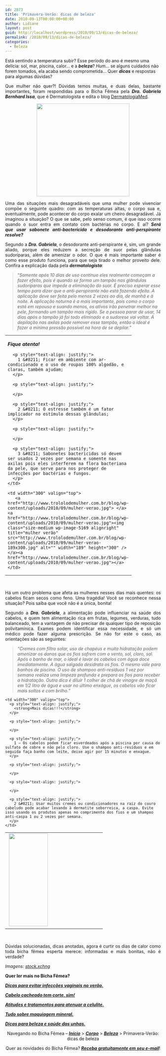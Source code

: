 ```yaml
---
id: 2873
title: 'Primavera-Verão: dicas de beleza'
date: 2010-09-13T00:00:00+00:00
author: Lidiane
layout: post
guid: http://localhost/wordpress/2010/09/13/dicas-de-beleza/
permalink: /2010/09/13/dicas-de-beleza/
categories:
  - Beleza
---
```

Está sentindo a temperatura subir? Esse período do ano é mesmo uma delícia: sol, mar, piscina, calor… e a **_beleza_**? _Hum_… se alguns cuidados não forem tomados, ela acaba sendo comprometida… Quer **_dicas_** e respostas para algumas dúvidas?

<p style="text-align: justify;">
  Que mulher não quer?! Dúvidas temos muitas, e duas delas, bastante importantes, foram respondidas para o Bicha Fêmea pela <strong><em>Dra. Gabriela Bernhard Issa</em></strong>, que é Dermatologista e edita o blog <a href="http://dermatologiagi.blogspot.com/" target="_blank">DermatologiaMed</a>.
</p>

<!--more-->

<p style="text-align: center;">
  <a href="http://www.trololodemulher.com.br/blog/wp-content/uploads/2010/09/verao.jpg"><img class="size-medium wp-image-5170 aligncenter" title="verão" src="http://www.trololodemulher.com.br/blog/wp-content/uploads/2010/09/verao-300x300.jpg" alt="" width="300" height="300" /></a>
</p>

<p style="text-align: justify;">
  Uma das situações mais desagradáveis que uma mulher pode vivenciar compõe o seguinte quadro: com as temperaturas altas, o corpo sua e, eventualmente, pode acontecer do corpo exalar um cheiro desagradável. Já imaginou a situação? O que se sabe, pelo senso comum, é que isso ocorre quando o suor entra em contato com bactérias no corpo. E aí? <strong><em>Será que usar sabonete anti-bactericida e desodorante anti-perspirante resolve?</em></strong>
</p>

<p style="text-align: justify;">
  Segundo a <strong><em>Dra. Gabriela</em></strong>, o desodorante anti-perspirante é, sim, um grande aliado, porque eles reduzem a secreção de suor pelas glândulas sudoríparas, além de amenizar o odor. O que é mais importante saber é como esse produto funciona, para que seja tirado o melhor proveito dele. Confira a explicação dada pela <strong><em>dermatologista</em></strong>:
</p>

> “_Somente após 10 dias de uso contínuo eles realmente começam a fazer efeito, pois é quando se forma um tampão nas glândulas sudoríparas que impede a eliminação do suor. É preciso esperar esse tempo para dizer que o anti-perspirante não está fazendo efeito. A aplicação deve ser feita pelo menos 2 vezes ao dia, de manhã e à noite. A aplicação noturna é a mais importante, pois como o corpo está em repouso e suando menos, os ativos irão penetrar melhor na pele, formando um tampão mais rígido. Se a pessoa parar de usar, 14 dias após o tampão já foi todo eliminado e a sudorese vai voltar. A depilação nas axilas pode remover esse tampão, então o ideal é fazer a mínima pressão possível na hora de se depilar.”_

<table border="0" cellspacing="0" cellpadding="0" width="600">
  <tr>
    <td width="300" valign="top">
      <p style="text-align: justify;">
        <strong><em>Fique atenta!</em></strong>
      </p>
      
      <p style="text-align: justify;">
        1 &#8211; Ficar em ambiente com ar-condicionado e o uso de roupas 100% algodão, e claras, também ajudam;
      </p>
      
      <p style="text-align: justify;">
         
      </p>
      
      <p style="text-align: justify;">
        2 &#8211; O estresse também é um fator implicador no estímulo dessas glândulas;
      </p>
      
      <p style="text-align: justify;">
         
      </p>
      
      <p style="text-align: justify;">
        3 &#8211; Sabonetes bactericidas só devem ser usados 2 vezes por semana e somente nas axilas pois eles interferem na flora bacteriana da pele, que serve para nos proteger de infecções por bactérias e fungos.
      </p>
    </td>
    
    <td width="300" valign="top">
       <a href="http://www.trololodemulher.com.br/blog/wp-content/uploads/2010/09/mulher-verao.jpg"> </a><a href="http://www.trololodemulher.com.br/blog/wp-content/uploads/2010/09/mulher-verao.jpg"><img class="size-medium wp-image-5169 alignright" title="mulher verão" src="http://www.trololodemulher.com.br/blog/wp-content/uploads/2010/09/mulher-verao-189x300.jpg" alt="" width="189" height="300" /></a><a href="http://www.trololodemulher.com.br/blog/wp-content/uploads/2010/09/mulher-verao.jpg"></a> 
    </td>
  </tr>
</table>

<p style="text-align: justify;">
   
</p>

<p style="text-align: justify;">
  Há um outro problema que afeta as mulheres nesses dias mais quentes: os cabelos ficam secos como feno. Uma tragédia! Você se reconhece nessa situação? Pois saiba que você não é a única, bonita!
</p>

<p style="text-align: justify;">
  Segundo a <strong><em>Dra. Gabriela</em></strong>, a alimentação pode influenciar na saúde dos cabelos, e quem tem alimentação rica em frutas, legumes, verduras, tudo balanceado, tem a vantagem de não precisar de qualquer tipo de reposição polivitamínica. Exames podem identificar essa necessidade, e só um médico pode fazer alguma prescrição. Se não for este o caso, as orientações são as seguintes:
</p>

> _“Cremes com filtro solar, uso de chapéus e muita hidratação podem amenizar os danos que os fios sofrem com o vento, sol, cloro, sal. Após o banho de mar, o ideal é lavar os cabelos com água doce imediatamente. A água salgada desidrata os fios. O mesmo vale para banhos de piscina. O uso de shampoo anti-resíduos 1 vez por semana realiza uma limpeza profunda e prepara os fios para receber a hidratação. Outra dica é diluir 1 colher de chá de vinagre de maçã em 1/2 litro de água e usar no último enxágue, os cabelos vão ficar mais soltos e com brilho.”_

<table border="0" cellspacing="0" cellpadding="0" width="600">
  <tr>
    <td width="300" valign="top">
       <a href="http://www.trololodemulher.com.br/blog/wp-content/uploads/2010/09/cabelos-verao.jpg"><img class="alignnone size-medium wp-image-5168" title="KONICA MINOLTA DIGITAL CAMERA" src="http://www.trololodemulher.com.br/blog/wp-content/uploads/2010/09/cabelos-verao-126x300.jpg" alt="" width="126" height="300" /></a>
    </td>
    
    <td width="300" valign="top">
      <p style="text-align: justify;">
        <strong>Mais dicas!!!</strong>
      </p>
      
      <p style="text-align: justify;">
         
      </p>
      
      <p style="text-align: justify;">
        1 – Os cabelos podem ficar esverdeados após a piscina por causa do sulfato de cobre e não pelo cloro. Use o shampoo anti-resíduos e em seguida faça banho com leite, deixe agir por 15 minutos e enxague.
      </p>
      
      <p style="text-align: justify;">
         
      </p>
      
      <p style="text-align: justify;">
         
      </p>
      
      <p style="text-align: justify;">
        2 &#8211; Usar muitos cremes ou condicionadores na raiz do couro cabeludo pode acabar levando à dermatite seborreica, a caspa. Evite isso usando os produtos apenas no comprimento dos fios e um shampoo anti-caspa 1 ou 2 vezes por semana.
      </p>
    </td>
  </tr>
</table>

<p style="text-align: justify;">
   
</p>

<p style="text-align: justify;">
  Dúvidas solucionadas, dicas anotadas, agora é curtir os dias de calor como toda bicha fêmea esperta merece: informadas e mais bonitas, não é verdade?
</p>

_Imagens: <a href="http://www.sxc.hu/" target="_blank">stock.xchng</a>_

**Quer ler mais no Bicha Fêmea?**

**_[Dicas para evitar infecções vaginais no verão.](http://www.trololodemulher.com.br/2010/03/19/infeccoes-vaginais/)_**

**_[Cabelo cacheado tem corte, sim!](http://www.trololodemulher.com.br/2010/02/23/cabelo-cacheado/)_**

**_[Atitudes e tratamentos para atenuar a celulite.](http://www.trololodemulher.com.br/2009/12/14/celulite/)_**

**_[Tudo sobre maquiagem mineral.](http://www.trololodemulher.com.br/2009/07/08/maquiagem-mineral/)_**

**_[Dicas para beleza e saúde das unhas.](http://www.trololodemulher.com.br/2009/04/14/unhas-dicas-cuidados/)_**

<p style="text-align: center;">
  Navegando no Bicha Fêmea – <strong><em><a href="http://www.trololodemulher.com.br/">Início</a></em></strong> > <a href="http://www.trololodemulher.com.br/corpo/"><strong><em>Corpo</em></strong></a> > <strong><em><a href="http://www.trololodemulher.com.br/category/do-corpo/beleza/">Beleza</a></em></strong> > Primavera-Verão: dicas de beleza
</p>

<p style="text-align: center;">
  Quer as novidades do Bicha Fêmea? <strong><em><a href="http://feedburner.google.com/fb/a/mailverify?uri=blogbichafemea&loc=pt_BR">Receba gratuitamente em seu e-mail</a></em></strong>!
</p>
